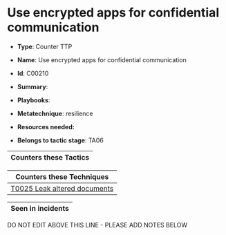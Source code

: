 # Use encrypted apps for confidential communication

* **Type**: Counter TTP

* **Name**: Use encrypted apps for confidential communication

* **Id**: C00210

* **Summary**: 

* **Playbooks**: 

* **Metatechnique**: resilience

* **Resources needed:** 

* **Belongs to tactic stage**: TA06


| Counters these Tactics |
| ---------------------- |



| Counters these Techniques |
| ------------------------- |
| [T0025 Leak altered documents](../techniques/T0025.md) |



| Seen in incidents |
| ----------------- |


DO NOT EDIT ABOVE THIS LINE - PLEASE ADD NOTES BELOW